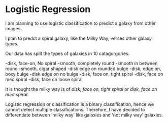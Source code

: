 # Logistic Regression

I am planning to use logistic classification to predict a galaxy from other images.

I plan to predct a spiral galaxy, like the Milky Way, verses other galaxy types. 

Our data has split the types of galaxies in 10 catagorgories. 

-disk, face-on, No spiral
-smooth, completely round
-smooth in between round
-smooth, cigar shaped
-disk edge on rounded bulge
-disk, edge on, boxy bulge
-disk edge on no bulge
-disk, face on, tight spiral 
-disk, face on med spiral
-disk, face on loose spiral

It is thought the milky way is of *disk, face on, tight spiral* or *disk, face on med spiral*.

Logistic regression or classification is a binary classification, hence we cannot detect multiple classifications. Therefore, I have decided to differentiate between 'milky way' like galaxies and 'not milky way' galaxies. 
